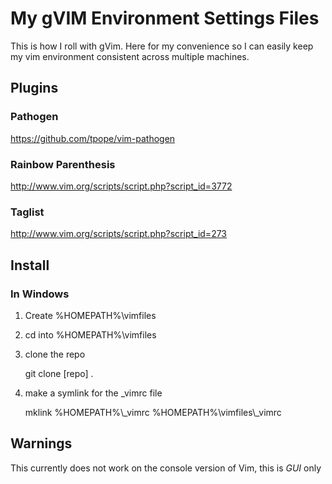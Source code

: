 # My gVIM Environment Settings Files

This is how I roll with gVim. Here for my convenience so I can easily keep my vim
environment consistent across multiple machines.

## Plugins

### Pathogen

https://github.com/tpope/vim-pathogen

### Rainbow Parenthesis

http://www.vim.org/scripts/script.php?script_id=3772

### Taglist

http://www.vim.org/scripts/script.php?script_id=273

## Install

### In Windows 

1. Create %HOMEPATH%\vimfiles

2. cd into %HOMEPATH%\vimfiles

3. clone the repo

    git clone [repo] .

4. make a symlink for the _vimrc file

    mklink %HOMEPATH%\\_vimrc %HOMEPATH%\\vimfiles\\_vimrc

## Warnings

This currently does not work on the console version of Vim, this is *GUI* only
